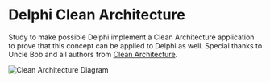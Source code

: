 # Delphi Clean Architecture

Study to make possible Delphi implement a Clean Architecture application to prove that this concept can be applied to Delphi as well.
Special thanks to Uncle Bob and all authors from [Clean Architecture](https://8thlight.com/blog/uncle-bob/2012/08/13/the-clean-architecture.html).

![Clean Architecture Diagram](https://github.com/marcosrocha85/delphi-clean-architecture/blob/master/CleanArchitecture.jpg)
